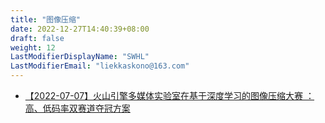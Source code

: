 ```yaml
---
title: "图像压缩"
date: 2022-12-27T14:40:39+08:00
draft: false
weight: 12
LastModifierDisplayName: "SWHL"
LastModifierEmail: "liekkaskono@163.com"
---
```


- [【2022-07-07】火山引擎多媒体实验室在基于深度学习的图像压缩大赛 ：高、低码率双赛道夺冠方案](https://openaccess.thecvf.com/content/CVPR2022W/CLIC/html/Li_A_Neural-Network_Enhanced_Video_Coding_Framework_Beyond_VVC_CVPRW_2022_paper.html)
